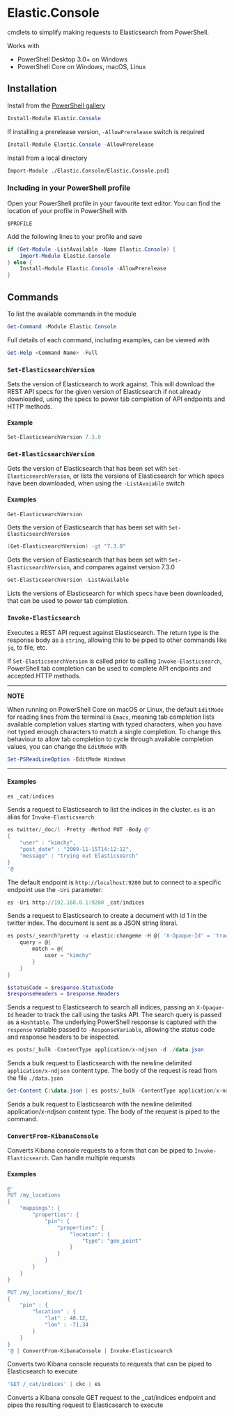 # Elastic.Console

cmdlets to simplify making requests to Elasticsearch from PowerShell.

Works with 
- PowerShell Desktop 3.0+ on Windows
- PowerShell Core on Windows, macOS, Linux

## Installation

Install from the [PowerShell gallery](https://www.powershellgallery.com/packages/Elastic.Console/)

```powershell
Install-Module Elastic.Console
```

If installing a prerelease version, `-AllowPrerelease` switch is required

```powershell
Install-Module Elastic.Console -AllowPrerelease
```

Install from a local directory

```
Import-Module ./Elastic.Console/Elastic.Console.psd1
```

### Including in your PowerShell profile

Open your PowerShell profile in your favourite text editor. You can find the location of your profile in PowerShell with

```
$PROFILE
```

Add the following lines to your profile and save

```powershell
if (Get-Module -ListAvailable -Name Elastic.Console) {
    Import-Module Elastic.Console
} else {
    Install-Module Elastic.Console -AllowPrerelease
}
```

## Commands

To list the available commands in the module

```powershell
Get-Command -Module Elastic.Console
```

Full details of each command, including examples, can be viewed with

```powershell
Get-Help <Command Name> -Full
```

### `Set-ElasticsearchVersion`

Sets the version of Elasticsearch to work against. This will download the REST API specs for the given version
of Elasticsearch if not already downloaded, using the specs to power tab completion of API endpoints and HTTP methods.

#### Example

```powershell
Set-ElasticsearchVersion 7.3.0
```

### `Get-ElasticsearchVersion`

Gets the version of Elasticsearch that has been set with `Set-ElasticsearchVersion`, or lists the versions of Elasticsearch for which specs
have been downloaded, when using the `-ListAvaiable` switch

#### Examples

```powershell
Get-ElasticsearchVersion
```

Gets the version of Elasticsearch that has been set with `Set-ElasticsearchVersion`

```powershell
(Get-ElasticsearchVersion) -gt "7.3.0"
```

Gets the version of Elasticsearch that has been set with `Set-ElasticsearchVersion`, and compares against version 7.3.0

```powershell
Get-ElasticsearchVersion -ListAvailable
```

Lists the versions of Elasticsearch for which specs have been downloaded, that can
be used to power tab completion.

### `Invoke-Elasticsearch`

Executes a REST API request against Elasticsearch. The return type is the response body as a `string`, allowing
this to be piped to other commands like `jq`, to file, etc.

If `Set-ElasticsearchVersion` is called prior to calling `Invoke-Elasticsearch`, PowerShell tab completion
can be used to complete API endpoints and accepted HTTP methods.

----
**NOTE**

When running on PowerShell Core on macOS or Linux, the default `EditMode` for reading lines from the terminal
is `Emacs`, meaning tab completion lists available completion values starting with typed characters, when you have not
typed enough characters to match a single completion. To change this behaviour to allow tab completion to
cycle through available completion values, you can change the `EditMode` with

```powershell
Set-PSReadLineOption -EditMode Windows
```
----

#### Examples

```powershell
es _cat/indices
```

Sends a request to Elasticsearch to list the indices in the cluster. `es` is an alias for `Invoke-Elasticsearch`


```powershell
es twitter/_doc/1 -Pretty -Method PUT -Body @'
{
    "user" : "kimchy",
    "post_date" : "2009-11-15T14:12:12",
    "message" : "trying out Elasticsearch"
}
'@
```

The default endpoint is `http://localhost:9200` but to connect to a specific endpoint use the `-Uri` parameter:

```powershell
es -Uri http://192.168.0.1:9200 _cat/indices
```


Sends a request to Elasticsearch to create a document with id 1 in the twitter index. The document is sent as a 
JSON string literal.

```powershell
es posts/_search?pretty -u elastic:changeme -H @{ 'X-Opaque-Id' = 'track_this_call' } -ResponseVariable response -d @{
    query = @{
        match = @{ 
            user = "kimchy" 
        }
    }
}

$statusCode = $response.StatusCode
$responseHeaders = $response.Headers
```

Sends a request to Elasticsearch to search all indices, passing an `X-Opaque-Id` header to track the call
using the tasks API. The search query is passed as a `Hashtable`. The underlying PowerShell response is captured
with the `response` variable passed to `-ResponseVariable`, allowing the status code and response headers to be 
inspected.

```powershell
es posts/_bulk -ContentType application/x-ndjson -d ./data.json
```

Sends a bulk request to Elasticsearch with the newline delimited `application/x-ndjson` content type. The
body of the request is read from the file `./data.json`

```powershell
Get-Content C:\data.json | es posts/_bulk -ContentType application/x-ndjson
```

Sends a bulk request to Elasticsearch with the newline delimited application/x-ndjson content type. The
body of the request is piped to the command.

### `ConvertFrom-KibanaConsole`

Converts Kibana console requests to a form that can be piped to `Invoke-Elasticsearch`. Can handle multiple requests

#### Examples

```powershell
@'
PUT /my_locations
{
    "mappings": {
        "properties": {
            "pin": {
                "properties": {
                    "location": {
                        "type": "geo_point"
                    }
                }
            }
        }
    }
}

PUT /my_locations/_doc/1
{
    "pin" : {
        "location" : {
            "lat" : 40.12,
            "lon" : -71.34
        }
    }
}
'@ | ConvertFrom-KibanaConsole | Invoke-Elasticsearch
```

Converts two Kibana console requests to requests that can be piped to
Elasticsearch to execute

```powershell
'GET /_cat/indices' | ckc | es
```

Converts a Kibana console GET request to the _cat/indices endpoint and pipes the
resulting request to Elasticsearch to execute
